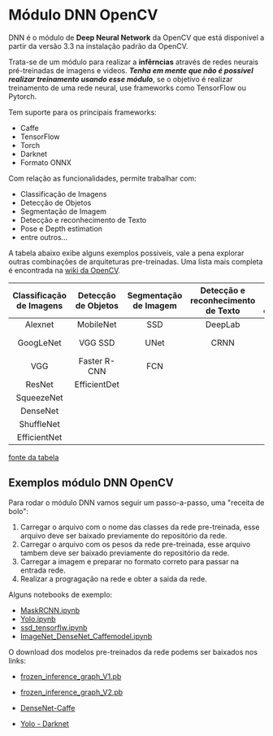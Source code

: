 # Módulo DNN OpenCV

DNN é o módulo de **Deep Neural Network** da OpenCV que está disponivel a partir da versão 3.3 na instalação padrão da OpenCV. 

Trata-se de um módulo para realizar a **infêrncias** através de redes neurais pré-treinadas de imagens e videos. ***Tenha em mente que não é possivel realizar treinamento  usando esse módulo***, se o objetivo é realizar treinamento de uma rede neural, use frameworks como TensorFlow ou Pytorch.
 
Tem suporte para os principais frameworks:
    
  - Caffe
  - TensorFlow
  - Torch
  - Darknet
  - Formato ONNX

Com relação as funcionalidades, permite trabalhar com:

- Classificação de Imagens
- Detecção de Objetos
- Segmentação de Imagem
- Detecção e reconhecimento de Texto
- Pose e Depth estimation
- entre outros...

A tabela abaixo exibe alguns exemplos possiveis, vale a pena explorar outras combinações de arquiteturas pre-treinadas. Uma lista mais completa é encontrada na [wiki da OpenCV](https://github.com/opencv/opencv/wiki/Deep-Learning-in-OpenCV). 

Classificação de Imagens|Detecção de Objetos|Segmentação de Imagem|Detecção e reconhecimento de Texto|Human Pose estimation|Detecção de face e pessoas
:---:|:---:|:---:|:---:|:---:|:---:
Alexnet|MobileNet| SSD|	DeepLab|	Easy OCR	|Open Pose|	Open Face
GoogLeNet|	VGG SSD|	UNet|	CRNN|	Alpha Pose|	Torchreid
VGG	|Faster R-CNN	|FCN| | |Mobile FaceNet
ResNet|	EfficientDet|	|	| |		OpenCVFaceDetector
SqueezeNet	|				
DenseNet		|			
ShuffleNet	|				
EfficientNet|					

[fonte da tabela](https://learnopencv.com/deep-learning-with-opencvs-dnn-module-a-definitive-guide/)


## Exemplos módulo DNN OpenCV

 Para rodar o módulo DNN vamos seguir um passo-a-passo, uma "receita de bolo":

1. Carregar o arquivo com o nome das classes da rede pre-treinada, esse arquivo deve ser baixado previamente do repositório da rede.
2. Carregar o arquivo com os pesos da rede pre-treinada, esse arquivo tambem deve ser baixado previamente do repositório da rede.
3. Carregar a imagem e preparar no formato correto para passar na entrada rede. 
4. Realizar a progragação na rede e obter a saida da rede.

Alguns notebooks de exemplo:

- [MaskRCNN.ipynb](MaskRCNN.ipynb)
- [Yolo.ipynb](Yolo.ipynb)
- [ssd_tensorflw.ipynb](ssd_tensorflw.ipynb)
- [ImageNet_DenseNet_Caffemodel.ipynb](ImageNet_DenseNet_Caffemodel.ipynb)

O download dos modelos pre-treinados da rede podems ser baixados nos links:

- [frozen_inference_graph_V1.pb](https://drive.google.com/open?id=1sDn1guYV6oj-AeYuC-riGRh4kv9XBTMz)

- [frozen_inference_graph_V2.pb](https://drive.google.com/open?id=1EU6tVcDNLNwv-pbJUXL7wYUchFHxr5fw )

- [DenseNet-Caffe](https://github.com/shicai/DenseNet-Caffe)

- [Yolo - Darknet](https://pjreddie.com/darknet/yolo/)
